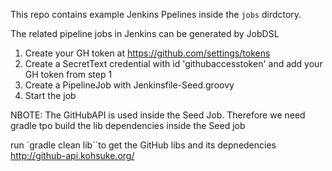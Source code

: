This repo contains example Jenkins Ppelines inside the `jobs`
dirdctory.

The related pipeline jobs in Jenkins can be generated by JobDSL 




1. Create your GH token at https://github.com/settings/tokens 
2. Create a SecretText credential with id 'githubaccesstoken' and add your GH token from step 1 
3. Create a PipelineJob with Jenkinsfile-Seed.groovy  
4. Start the job



NBOTE: The GitHubAPI  is used inside the Seed Job. Therefore we need gradle tpo build the lib dependencies inside the Seed job

run `gradle clean lib``to get  the GitHub libs and its depnedencies 
http://github-api.kohsuke.org/
